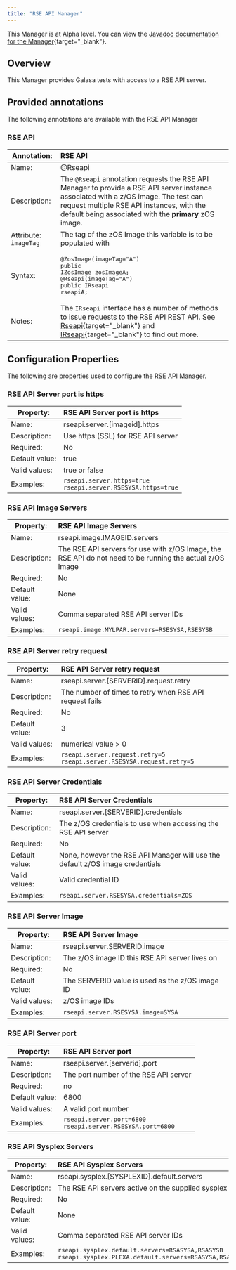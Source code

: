 ```yaml
---
title: "RSE API Manager"
---
```


This Manager is at Alpha level. You can view the [Javadoc documentation for the Manager](https://javadoc.galasa.dev/dev/galasa/zosrseapi/package-summary.html){target="_blank"}.


## Overview

This Manager provides Galasa tests with access to a RSE API server.


## Provided annotations

The following annotations are available with the RSE API Manager


### RSE API

| Annotation: | RSE API |
| --------------------------------------- | :------------------------------------- |
| Name: | @Rseapi |
| Description: | The `@Rseapi` annotation requests the RSE API Manager to provide a RSE API server instance associated with a z/OS image.  The test can request multiple RSE API instances, with the default being associated with the **primary** zOS image. |
| Attribute: `imageTag` |  The tag of the zOS Image this variable is to be populated with |
| Syntax: | <pre lang="java">@ZosImage(imageTag="A")<br>public IZosImage zosImageA;<br>@Rseapi(imageTag="A")<br>public IRseapi rseapiA;<br></pre> |
| Notes: | The `IRseapi` interface has a number of methods to issue requests to the RSE API REST API. See [Rseapi](https://javadoc.galasa.dev/dev/galasa/zosrseapi/Rseapi.html){target="_blank"} and [IRseapi](https://javadoc.galasa.dev/dev/galasa/zosrseapi/IRseapi.html){target="_blank"} to find out more. |


## Configuration Properties

The following are properties used to configure the RSE API Manager.
 

### RSE API Server port is https

| Property: | RSE API Server port is https |
| --------------------------------------- | :------------------------------------- |
| Name: | rseapi.server.[imageid].https |
| Description: | Use https (SSL) for RSE API server |
| Required:  | No |
| Default value: | true |
| Valid values: | true or false |
| Examples: | `rseapi.server.https=true`<br>`rseapi.server.RSESYSA.https=true` |


### RSE API Image Servers

| Property: | RSE API Image Servers |
| --------------------------------------- | :------------------------------------- |
| Name: | rseapi.image.IMAGEID.servers |
| Description: | The RSE API servers for use with z/OS Image, the RSE API do not need to be running the actual z/OS Image |
| Required:  | No |
| Default value: | None |
| Valid values: | Comma separated RSE API server IDs |
| Examples: | `rseapi.image.MYLPAR.servers=RSESYSA,RSESYSB` |


### RSE API Server retry request

| Property: | RSE API Server retry request |
| --------------------------------------- | :------------------------------------- |
| Name: | rseapi.server.[SERVERID].request.retry |
| Description: | The number of times to retry when RSE API request fails |
| Required:  | No |
| Default value: | 3 |
| Valid values: | numerical value > 0 |
| Examples: | `rseapi.server.request.retry=5`<br>`rseapi.server.RSESYSA.request.retry=5` |


### RSE API Server Credentials

| Property: | RSE API Server Credentials |
| --------------------------------------- | :------------------------------------- |
| Name: | rseapi.server.[SERVERID].credentials |
| Description: | The z/OS credentials to use when accessing the RSE API server |
| Required:  | No |
| Default value: | None, however the RSE API Manager will use the default z/OS image credentials |
| Valid values: | Valid credential ID |
| Examples: | `rseapi.server.RSESYSA.credentials=ZOS` |


### RSE API Server Image

| Property: | RSE API Server Image |
| --------------------------------------- | :------------------------------------- |
| Name: | rseapi.server.SERVERID.image |
| Description: | The z/OS image ID this RSE API server lives on |
| Required:  | No |
| Default value: | The SERVERID value is used as the z/OS image ID |
| Valid values: | z/OS image IDs |
| Examples: | `rseapi.server.RSESYSA.image=SYSA` |


### RSE API Server port

| Property: | RSE API Server port |
| --------------------------------------- | :------------------------------------- |
| Name: | rseapi.server.[serverid].port |
| Description: | The port number of the RSE API server |
| Required:  | no |
| Default value: | 6800 |
| Valid values: | A valid port number |
| Examples: | `rseapi.server.port=6800`<br>`rseapi.server.RSESYSA.port=6800` |


### RSE API Sysplex Servers

| Property: | RSE API Sysplex Servers |
| --------------------------------------- | :------------------------------------- |
| Name: | rseapi.sysplex.[SYSPLEXID].default.servers |
| Description: | The RSE API servers active on the supplied sysplex |
| Required:  | No |
| Default value: | None |
| Valid values: | Comma separated RSE API server IDs |
| Examples: | `rseapi.sysplex.default.servers=RSASYSA,RSASYSB`<br>`rseapi.sysplex.PLEXA.default.servers=RSASYSA,RSASYSB` |

